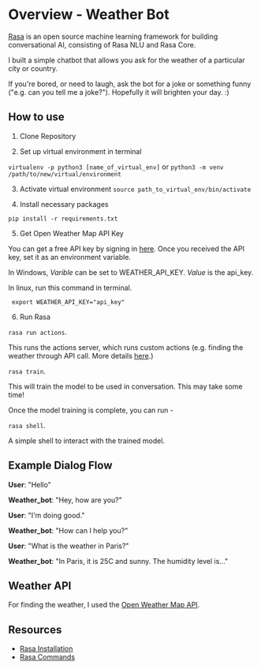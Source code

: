 # Overview - Weather Bot

[Rasa](https://rasa.com/docs/rasa/) is an open source machine learning framework for building conversational AI, consisting of Rasa NLU and Rasa Core. 

I built a simple chatbot that allows you ask for the weather of a particular city or country. 

If you're bored, or need to laugh, ask the bot for a joke or something funny ("e.g. can you tell me a joke?"). Hopefully it will brighten your day. :)

## How to use

1. Clone Repository 

2. Set up virtual environment in terminal

```virtualenv -p python3 [name_of_virtual_env]``` or ```python3 -m venv /path/to/new/virtual/environment ```

3. Activate virtual environment 
``` source path_to_virtual_env/bin/activate ```

4. Install necessary packages 

```pip install -r requirements.txt```

5. Get Open Weather Map API Key 

You can get a free API key by signing in [here](https://openweathermap.org/price). Once you received the API key, set it as an environment variable. 

In Windows, _Varible_ can be set to WEATHER_API_KEY. _Value_ is the api_key.  

In linux, run this command in terminal.

``` export WEATHER_API_KEY="api_key"```

6. Run Rasa

``` rasa run actions ```. 

This runs the actions server, which runs custom actions (e.g. finding the weather through API call. More details [here](https://rasa.com/docs/rasa/2.x/custom-actions).) 

``` rasa train ```. 

This will train the model to be used in conversation. This may take some time! 

Once the model training is complete, you can run - 


``` rasa shell ```. 

A simple shell to interact with the trained model. 

## Example Dialog Flow 

**User**: "Hello" 

**Weather_bot**: "Hey, how are you?" 

**User**: "I'm doing good."

**Weather_bot**: "How can I help you?"

**User**: "What is the weather in Paris?" 

**Weather_bot**: "In Paris, it is 25C and sunny. The humidity level is..."

## Weather API 

For finding the weather, I used the [Open Weather Map API](https://openweathermap.org/api). 

## Resources 

- [Rasa Installation](https://rasa.com/docs/rasa/installation/)
- [Rasa Commands](https://rasa.com/docs/rasa/command-line-interface) 